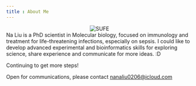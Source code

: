 ```yaml
---
title : About Me
---
```


<div align="center">
  <img src="/images/sufe.jpg" alt="SUFE" />
</div>
Na Liu is a PhD scientist in Molecular biology, focused on immunology and treatment for life-threatening infections, especially on sepsis. I could like to develop advanced experimental and bioinformatics skills for exploring science, share experience and communicate for more ideas. :D

Continuing to get more steps! 


Open for communications, please contact nanaliu0206@icloud.com

